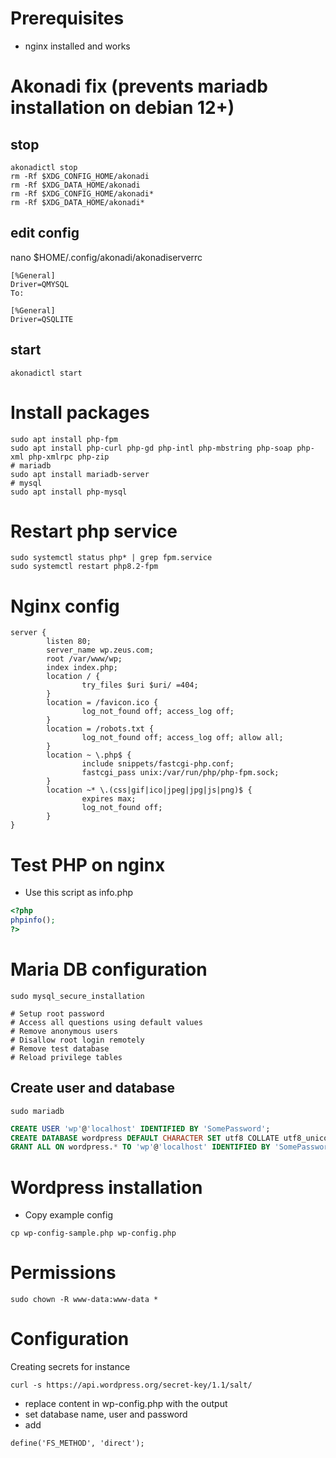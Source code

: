 # Prerequisites
- nginx installed and works

# Akonadi fix (prevents mariadb installation on debian 12+)

## stop
```
akonadictl stop
rm -Rf $XDG_CONFIG_HOME/akonadi
rm -Rf $XDG_DATA_HOME/akonadi
rm -Rf $XDG_CONFIG_HOME/akonadi*
rm -Rf $XDG_DATA_HOME/akonadi*
```

## edit config
nano $HOME/.config/akonadi/akonadiserverrc

```
[%General]
Driver=QMYSQL
To:

[%General]
Driver=QSQLITE
```

## start
```
akonadictl start
```

# Install packages
```
sudo apt install php-fpm
sudo apt install php-curl php-gd php-intl php-mbstring php-soap php-xml php-xmlrpc php-zip
# mariadb
sudo apt install mariadb-server
# mysql
sudo apt install php-mysql
```

# Restart php service
```
sudo systemctl status php* | grep fpm.service
sudo systemctl restart php8.2-fpm
```

# Nginx config
```
server {
        listen 80;
        server_name wp.zeus.com;
        root /var/www/wp;
        index index.php;
        location / {
                try_files $uri $uri/ =404;
        }
        location = /favicon.ico {
                log_not_found off; access_log off;
        }
        location = /robots.txt {
                log_not_found off; access_log off; allow all;
        }
        location ~ \.php$ {
                include snippets/fastcgi-php.conf;
                fastcgi_pass unix:/var/run/php/php-fpm.sock;
        }
        location ~* \.(css|gif|ico|jpeg|jpg|js|png)$ {
                expires max;
                log_not_found off;
        }
}
```
# Test PHP on nginx
- Use this script as info.php
```php
<?php
phpinfo();
?>
```

# Maria DB configuration
```
sudo mysql_secure_installation

# Setup root password
# Access all questions using default values
# Remove anonymous users
# Disallow root login remotely
# Remove test database
# Reload privilege tables
```

## Create user and database
```
sudo mariadb
```

```sql
CREATE USER 'wp'@'localhost' IDENTIFIED BY 'SomePassword';
CREATE DATABASE wordpress DEFAULT CHARACTER SET utf8 COLLATE utf8_unicode_ci;
GRANT ALL ON wordpress.* TO 'wp'@'localhost' IDENTIFIED BY 'SomePassword';
```

# Wordpress installation
- Copy example config
```
cp wp-config-sample.php wp-config.php
```

# Permissions
```
sudo chown -R www-data:www-data *
```

# Configuration
Creating secrets for instance
```
curl -s https://api.wordpress.org/secret-key/1.1/salt/
```

- replace content in wp-config.php with the output
- set database name, user and password
- add

```
define('FS_METHOD', 'direct');
```
